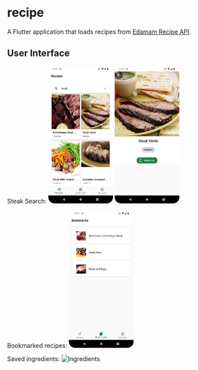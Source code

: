# recipe

A Flutter application that loads recipes from <a href="https://developer.edamam.com/" target="_blank">Edamam Recipe API</a>.

## User Interface
<p>
Steak Search:
<img alt="Steak Search Screenshot" src="screenshots/recipe_steak_search.png" width="30%">
<img alt="Steak recipe details screenshot" src="screenshots/steak_verde_details.png" width="30%">
</p>

<p>
Bookmarked recipes:
<img alt="Bookmarks" src="screenshots/bookmarks_page.png" width="30%">
</p>

<p>
Saved ingredients:
<img alt="Ingredients" src="screenshots/ingredients.png" width="30%">
</p>